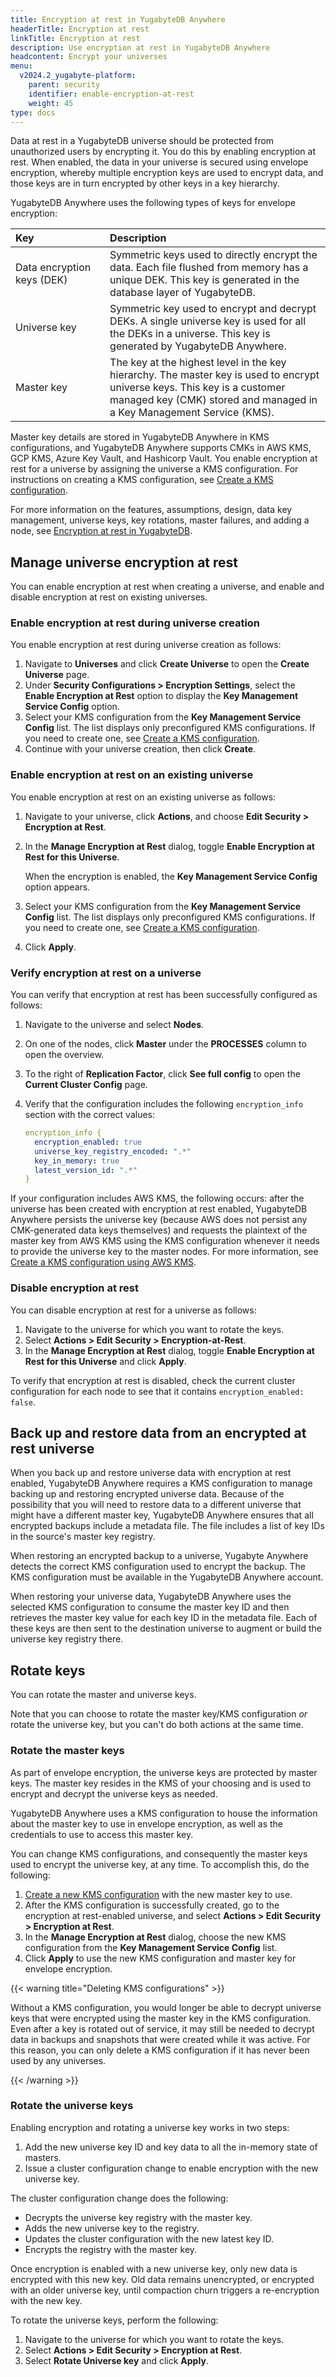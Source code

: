 ```yaml
---
title: Encryption at rest in YugabyteDB Anywhere
headerTitle: Encryption at rest
linkTitle: Encryption at rest
description: Use encryption at rest in YugabyteDB Anywhere
headcontent: Encrypt your universes
menu:
  v2024.2_yugabyte-platform:
    parent: security
    identifier: enable-encryption-at-rest
    weight: 45
type: docs
---
```


Data at rest in a YugabyteDB universe should be protected from unauthorized users by encrypting it. You do this by enabling encryption at rest. When enabled, the data in your universe is secured using envelope encryption, whereby multiple encryption keys are used to encrypt data, and those keys are in turn encrypted by other keys in a key hierarchy.

YugabyteDB Anywhere uses the following types of keys for envelope encryption:

| Key | Description |
| :--- | :--- |
| Data&nbsp;encryption keys (DEK) | Symmetric keys used to directly encrypt the data. Each file flushed from memory has a unique DEK. This key is generated in the database layer of YugabyteDB. |
| Universe key | Symmetric key used to encrypt and decrypt DEKs. A single universe key is used for all the DEKs in a universe. This key is generated by YugabyteDB Anywhere. |
| Master key | The key at the highest level in the key hierarchy. The master key is used to encrypt universe keys. This key is a customer managed key (CMK) stored and managed in a Key Management Service (KMS). |

Master key details are stored in YugabyteDB Anywhere in KMS configurations, and YugabyteDB Anywhere supports CMKs in AWS KMS, GCP KMS, Azure Key Vault, and Hashicorp Vault. You enable encryption at rest for a universe by assigning the universe a KMS configuration. For instructions on creating a KMS configuration, see [Create a KMS configuration](../create-kms-config/aws-kms/).

For more information on the features, assumptions, design, data key management, universe keys, key rotations, master failures, and adding a node, see [Encryption at rest in YugabyteDB](https://github.com/yugabyte/yugabyte-db/blob/master/architecture/design/docdb-encryption-at-rest.md).

## Manage universe encryption at rest

You can enable encryption at rest when creating a universe, and enable and disable encryption at rest on existing universes.

### Enable encryption at rest during universe creation

You enable encryption at rest during universe creation as follows:

1. Navigate to **Universes** and click **Create Universe** to open the **Create Universe** page.
1. Under **Security Configurations > Encryption Settings**, select the **Enable Encryption at Rest** option to display the **Key Management Service Config** option.
1. Select your KMS configuration from the **Key Management Service Config** list. The list displays only preconfigured KMS configurations. If you need to create one, see [Create a KMS configuration](../create-kms-config/aws-kms/).
1. Continue with your universe creation, then click **Create**.

### Enable encryption at rest on an existing universe

You enable encryption at rest on an existing universe as follows:

1. Navigate to your universe, click **Actions**, and choose **Edit Security > Encryption at Rest**.

1. In the **Manage Encryption at Rest** dialog, toggle **Enable Encryption at Rest for this Universe**.

   When the encryption is enabled, the **Key Management Service Config** option appears.

1. Select your KMS configuration from the **Key Management Service Config** list. The list displays only preconfigured KMS configurations. If you need to create one, see [Create a KMS configuration](../create-kms-config/aws-kms/).

1. Click **Apply**.

### Verify encryption at rest on a universe

You can verify that encryption at rest has been successfully configured as follows:

1. Navigate to the universe and select **Nodes**.
1. On one of the nodes, click **Master** under the **PROCESSES** column to open the overview.
1. To the right of **Replication Factor**, click **See full config** to open the **Current Cluster Config** page.
1. Verify that the configuration includes the following `encryption_info` section with the correct values:

    ```yaml
    encryption_info {
      encryption_enabled: true
      universe_key_registry_encoded: ".*"
      key_in_memory: true
      latest_version_id: ".*"
    }
    ```

If your configuration includes AWS KMS, the following occurs: after the universe has been created with encryption at rest enabled, YugabyteDB Anywhere persists the universe key (because AWS does not persist any CMK-generated data keys themselves) and requests the plaintext of the master key from AWS KMS using the KMS configuration whenever it needs to provide the universe key to the master nodes. For more information, see [Create a KMS configuration using AWS KMS](../create-kms-config/aws-kms/).

### Disable encryption at rest

You can disable encryption at rest for a universe as follows:

1. Navigate to the universe for which you want to rotate the keys.
2. Select **Actions > Edit Security > Encryption-at-Rest**.
3. In the **Manage Encryption at Rest** dialog, toggle **Enable Encryption at Rest for this Universe** and click **Apply**.

To verify that encryption at rest is disabled, check the current cluster configuration for each node to see that it contains `encryption_enabled: false`.

## Back up and restore data from an encrypted at rest universe

When you back up and restore universe data with encryption at rest enabled, YugabyteDB Anywhere requires a KMS configuration to manage backing up and restoring encrypted universe data. Because of the possibility that you will need to restore data to a different universe that might have a different master key, YugabyteDB Anywhere ensures that all encrypted backups include a metadata file. The file includes a list of key IDs in the source's master key registry.

When restoring an encrypted backup to a universe, Yugabyte Anywhere detects the correct KMS configuration used to encrypt the backup. The KMS configuration must be available in the YugabyteDB Anywhere account.

When restoring your universe data, YugabyteDB Anywhere uses the selected KMS configuration to consume the master key ID and then retrieves the master key value for each key ID in the metadata file. Each of these keys are then sent to the destination universe to augment or build the universe key registry there.

## Rotate keys

You can rotate the master and universe keys.

Note that you can choose to rotate the master key/KMS configuration _or_ rotate the universe key, but you can't do both actions at the same time.

### Rotate the master keys

As part of envelope encryption, the universe keys are protected by master keys. The master key resides in the KMS of your choosing and is used to encrypt and decrypt the universe keys as needed.

YugabyteDB Anywhere uses a KMS configuration to house the information about the master key to use in envelope encryption, as well as the credentials to use to access this master key.

You can change KMS configurations, and consequently the master keys used to encrypt the universe key, at any time. To accomplish this, do the following:

1. [Create a new KMS configuration](../create-kms-config/aws-kms/) with the new master key to use.
1. After the KMS configuration is successfully created, go to the encryption at rest-enabled universe, and select **Actions > Edit Security > Encryption at Rest**.
1. In the **Manage Encryption at Rest** dialog, choose the new KMS configuration from the **Key Management Service Config** list.
1. Click **Apply** to use the new KMS configuration and master key for envelope encryption.

{{< warning title="Deleting KMS configurations" >}}

Without a KMS configuration, you would longer be able to decrypt universe keys that were encrypted using the master key in the KMS configuration. Even after a key is rotated out of service, it may still be needed to decrypt data in backups and snapshots that were created while it was active. For this reason, you can only delete a KMS configuration if it has never been used by any universes.

{{< /warning >}}

### Rotate the universe keys

Enabling encryption and rotating a universe key works in two steps:

1. Add the new universe key ID and key data to all the in-memory state of masters.
2. Issue a cluster configuration change to enable encryption with the new universe key.

The cluster configuration change does the following:

- Decrypts the universe key registry with the master key.
- Adds the new universe key to the registry.
- Updates the cluster configuration with the new latest key ID.
- Encrypts the registry with the master key.

Once encryption is enabled with a new universe key, only new data is encrypted with this new key. Old data remains unencrypted, or encrypted with an older universe key, until compaction churn triggers a re-encryption with the new key.

To rotate the universe keys, perform the following:

1. Navigate to the universe for which you want to rotate the keys.
2. Select **Actions > Edit Security > Encryption at Rest**.
3. Select **Rotate Universe key** and click **Apply**.

